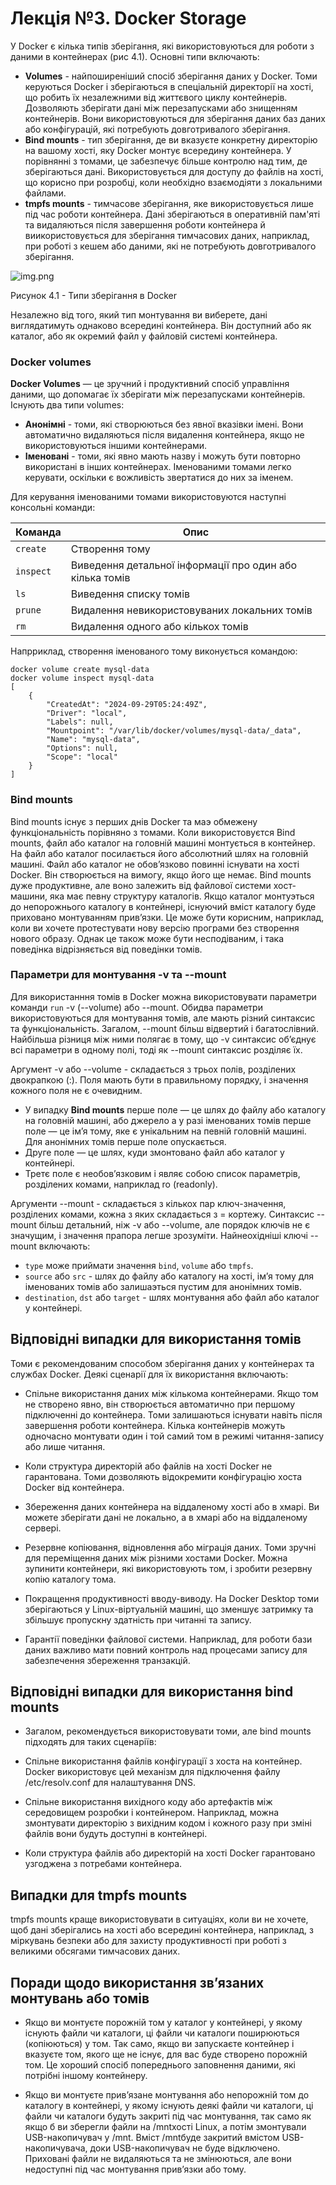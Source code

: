# Лекція №3. Docker Storage

У Docker є кілька типів зберігання, які використовуються для роботи з даними в контейнерах (рис 4.1). Основні типи включають:
- **Volumes** - найпоширеніший спосіб зберігання даних у Docker. Томи керуються Docker і зберігаються в спеціальній директорії на хості, що робить їх незалежними від життєвого циклу контейнерів. Дозволяють зберігати дані між перезапусками або знищенням контейнерів. Вони використовуються для зберігання даних баз даних або конфігурацій, які потребують довготривалого зберігання.
- **Bind mounts** -  тип зберігання, де ви вказуєте конкретну директорію на вашому хості, яку Docker монтує всередину контейнера. У порівнянні з томами, це забезпечує більше контролю над тим, де зберігаються дані. Використовується для доступу до файлів на хості, що корисно при розробці, коли необхідно взаємодіяти з локальними файлами.
- **tmpfs mounts** - тимчасове зберігання, яке використовується лише під час роботи контейнера. Дані зберігаються в оперативній пам'яті та видаляються після завершення роботи контейнера й виикористовується для зберігання тимчасових даних, наприклад, при роботі з кешем або даними, які не потребують довготривалого зберігання.

![img.png](/assets/img.png)

Рисунок 4.1 - Типи зберігання в Docker

Незалежно від того, який тип монтування ви виберете, дані виглядатимуть однаково всередині контейнера. Він доступний або як каталог, або як окремий файл у файловій системі контейнера.

### Docker volumes

**Docker Volumes** — це зручний і продуктивний спосіб управління даними, що допомагає їх зберігати між перезапусками контейнерів.
Існують два типи volumes:
- **Анонімні** - томи, які створюються без явної вказівки імені. Вони автоматично видаляються після видалення контейнера, якщо не використовуються іншими контейнерами.
- **Іменовані** - томи, які явно мають назву і можуть бути повторно використані в інших контейнерах. Іменованими томами легко керувати, оскільки є вожливість звертатися до них за іменем.

Для керування іменованими томами використовуются наступні консольні команди:

| **Команда**     | **Опис**                                                    |
|-----------------|-------------------------------------------------------------|
| `create`        | Створення тому                                               |
| `inspect`       | Виведення детальної інформації про один або кілька томів     |
| `ls`            | Виведення списку томів                                       |
| `prune`         | Видалення невикористовуваних локальних томів                 |
| `rm`            | Видалення одного або кількох томів                           |

Напрриклад, створення іменованого тому виконується командою:
```shell
docker volume create mysql-data
docker volume inspect mysql-data
[
    {
        "CreatedAt": "2024-09-29T05:24:49Z",
        "Driver": "local",
        "Labels": null,
        "Mountpoint": "/var/lib/docker/volumes/mysql-data/_data",
        "Name": "mysql-data",
        "Options": null,
        "Scope": "local"
    }
]
```

### Bind mounts

Bind mounts існує з перших днів Docker та маэ обмежену функціональність порівняно з томами. Коли використовуєтся Bind mounts, файл або каталог на головній машині монтується в контейнер.
На файл або каталог посилається його абсолютний шлях на головній машині.
Файл або каталог не обов’язково повинні існувати на хості Docker. Він створюється на вимогу, якщо його ще немає. Bind mounts дуже продуктивне, але воно залежить від файлової системи хост-машини, яка має певну структуру каталогів.
Якщо каталог монтуэться до непорожнього каталогу в контейнері, існуючий вміст каталогу буде приховано монтуванням прив’язки.
Це може бути корисним, наприклад, коли ви хочете протестувати нову версію програми без створення нового образу. Однак це також може бути несподіваним, і така поведінка відрізняється від поведінки томів.

### Параметри для монтування -v та --mount

Для використанння томів в Docker можна використовувати параметри команди `run` -v (--volume) або --mount. Обидва параметри використовуються для монтування томів, але мають різний синтаксис та функціональність.
Загалом, --mount більш відвертий і багатослівний. Найбільша різниця між ними полягає в тому, що -v синтаксис об’єднує всі параметри в одному полі, тоді як --mount синтаксис розділяє їх.

Аргумент -v або --volume - складається з трьох полів, розділених двокрапкою (:). Поля мають бути в правильному порядку, і значення кожного поля не є очевидним.

- У випадку **Bind mounts** перше поле — це шлях до файлу або каталогу на головній машині, або джерело а у разі іменованих томів перше поле — це ім’я тому, яке є унікальним на певній головній машині. Для анонімних томів перше поле опускається.
- Друге поле — це шлях, куди змонтовано файл або каталог у контейнері.
- Третє поле є необов’язковим і являє собою список параметрів, розділених комами, наприклад ro (readonly).

Аргументи --mount - складається з кількох пар ключ-значення, розділених комами, кожна з яких складається з <key>=<value> кортежу.
Синтаксис --mount більш детальний, ніж -v або --volume, але порядок ключів не є значущим, і значення прапора легше зрозуміти.
Найнеохідніші ключі --mount включають:
- `type` може приймати значення `bind`, `volume` або `tmpfs`.
- `source` або `src` - шлях до файлу або каталогу на хості, ім’я тому для іменованих томів або залишаэться пустим для анонімних томів.
- `destination`, `dst` або `target` - шлях монтування або файл або каталог у контейнері.

## Відповідні випадки для використання томів

Томи є рекомендованим способом зберігання даних у контейнерах та службах Docker. Деякі сценарії для їх використання включають:

- Спільне використання даних між кількома контейнерами. Якщо том не створено явно, він створюється автоматично при першому підключенні до контейнера. Томи залишаються існувати навіть після завершення роботи контейнера. Кілька контейнерів можуть одночасно монтувати один і той самий том в режимі читання-запису або лише читання.

- Коли структура директорій або файлів на хості Docker не гарантована. Томи дозволяють відокремити конфігурацію хоста Docker від контейнера.

- Збереження даних контейнера на віддаленому хості або в хмарі. Ви можете зберігати дані не локально, а в хмарі або на віддаленому сервері.

- Резервне копіювання, відновлення або міграція даних. Томи зручні для переміщення даних між різними хостами Docker. Можна зупинити контейнери, які використовують том, і зробити резервну копію каталогу тома.

- Покращення продуктивності вводу-виводу. На Docker Desktop томи зберігаються у Linux-віртуальній машині, що зменшує затримку та збільшує пропускну здатність при читанні та запису.

- Гарантії поведінки файлової системи. Наприклад, для роботи бази даних важливо мати повний контроль над процесами запису для забезпечення збереження транзакцій.

## Відповідні випадки для використання bind mounts

- Загалом, рекомендується використовувати томи, але bind mounts підходять для таких сценаріїв:

- Спільне використання файлів конфігурації з хоста на контейнер. Docker використовує цей механізм для підключення файлу /etc/resolv.conf для налаштування DNS.

- Спільне використання вихідного коду або артефактів між середовищем розробки і контейнером. Наприклад, можна змонтувати директорію з вихідним кодом і кожного разу при зміні файлів вони будуть доступні в контейнері.

- Коли структура файлів або директорій на хості Docker гарантовано узгоджена з потребами контейнера.

## Випадки для tmpfs mounts

tmpfs mounts краще використовувати в ситуаціях, коли ви не хочете, щоб дані зберігались на хості або всередині контейнера, наприклад, з міркувань безпеки або для захисту продуктивності при роботі з великими обсягами тимчасових даних.

## Поради щодо використання зв’язаних монтувань або томів

- Якщо ви монтуєте порожній том у каталог у контейнері, у якому існують файли чи каталоги, ці файли чи каталоги поширюються (копіюються) у том. Так само, якщо ви запускаєте контейнер і вказуєте том, якого ще не існує, для вас буде створено порожній том. Це хороший спосіб попереднього заповнення даними, які потрібні іншому контейнеру.

- Якщо ви монтуєте прив’язане монтування або непорожній том до каталогу в контейнері, у якому існують деякі файли чи каталоги, ці файли чи каталоги будуть закриті під час монтування, так само як якщо б ви зберегли файли на /mntхості Linux, а потім змонтували USB-накопичувач у /mnt. Вміст /mntбуде закритий вмістом USB-накопичувача, доки USB-накопичувач не буде відключено. Приховані файли не видаляються та не змінюються, але вони недоступні під час монтування прив’язки або тому.

